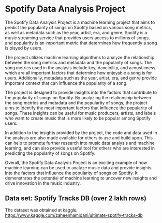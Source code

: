 # Spotify Data Analysis Project
The Spotify Data Analysis Project is a machine learning project that aims to predict the popularity of songs on Spotify based on various song metrics, as well as metadata such as the year, artist, era, and genre. Spotify is a music streaming service that provides users access to millions of songs, and popularity is an important metric that determines how frequently a song is played by users.

The project utilizes machine learning algorithms to analyze the relationship between the song metrics and metadata and the popularity of songs. The song metrics used in the analysis include key, dancibility, and acousticness, which are all important factors that determine how enjoyable a song is for users. Additionally, metadata such as the year, artist, era, and genre provide important context that can influence the popularity of a song.

The project is designed to provide insights into the factors that contribute to the popularity of songs on Spotify. By analyzing the relationship between the song metrics and metadata and the popularity of songs, the project aims to identify the most important factors that influence the popularity of songs. These insights can be useful for music producers, artists, and labels who want to create music that is more likely to be popular among Spotify users.

In addition to the insights provided by the project, the code and data used in the analysis are also made available for others to use and build upon. This can help to promote further research into music data analysis and machine learning, and can also provide a useful tool for others who are interested in predicting the popularity of songs on Spotify.

Overall, the Spotify Data Analysis Project is an exciting example of how machine learning can be used to analyze music data and provide insights into the factors that influence the popularity of songs on Spotify. It demonstrates the potential of machine learning to uncover new insights and drive innovation in the music industry.

## Data set: Spotify Tracks DB (over 2 lakh rows)
The dataset was obtained at kaggle. https://www.kaggle.com/zaheenhamidani/ultimate-spotify-tracks-db
